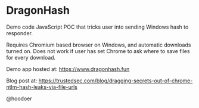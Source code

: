 # DragonHash
Demo code JavaScript POC that tricks user into sending Windows hash to responder. 

Requires Chromium based browser on Windows, and automatic downloads turned on. Does not work if user has set Chrome to ask where to save files for every download. 

Demo app hosted at:
https://www.dragonhash.fun

Blog post at:
https://trustedsec.com/blog/dragging-secrets-out-of-chrome-ntlm-hash-leaks-via-file-urls



@hoodoer

